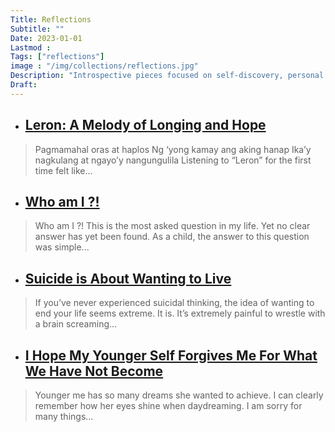```yaml
---
Title: Reflections
Subtitle: ""
Date: 2023-01-01
Lastmod : 
Tags: ["reflections"]
image : "/img/collections/reflections.jpg"
Description: "Introspective pieces focused on self-discovery, personal growth, and meaningful moments of realization, helping us understand ourselves and the world better."
Draft: 
---
```


- ## [Leron: A Melody of Longing and Hope](http://localhost:1313/post/2020/leron/)

> Pagmamahal oras at haplos
Ng ‘yong kamay ang aking hanap
Ika’y nagkulang at ngayo’y nangungulila
Listening to “Leron” for the first time felt like...

- ## [Who am I ?!](http://localhost:1313/post/2020/whoami/)

> Who am I ?! This is the most asked question in my life. Yet no clear answer has yet been found.
As a child, the answer to this question was simple...

- ## [Suicide is About Wanting to Live](http://localhost:1313/post/2020/suicide/)

> If you’ve never experienced suicidal thinking, the idea of wanting to end your life seems extreme. It is. It’s extremely painful to wrestle with a brain screaming...

- ## [I Hope My Younger Self Forgives Me For What We Have Not Become](http://localhost:1313/post/2020/myyoungerself/)

> Younger me has so many dreams she wanted to achieve. I can clearly remember how her eyes shine when daydreaming. I am sorry for many things...
